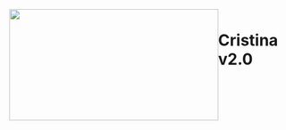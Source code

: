 
<div>
  <div style='display:flex; justify-content:center;'>
    <img src='https://descubrecomunicacion.com/wp-content/uploads/2019/07/forndend-backend-post2.jpg' width='100%' height='200px'/>
    <div>
      <h1 style='font-weight:bold;'> Cristina v2.0</h1>
    </div>
  </div>
  
</div>
